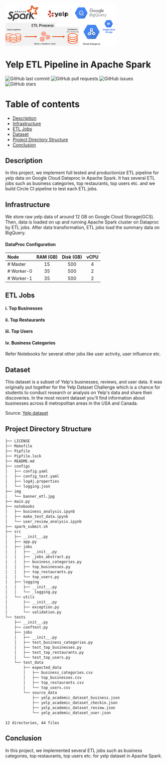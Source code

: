 <!-- Add banner here -->
<img src="img/banner_etl.jpg" width="70%" height="40%">

# Yelp ETL Pipeline in Apache Spark
<!-- Add buttons here -->
![GitHub last commit](https://img.shields.io/github/last-commit/bilalsp/yelp_etl)
![GitHub pull requests](https://img.shields.io/github/issues-pr/bilalsp/yelp_etl)
![GitHub issues](https://img.shields.io/github/issues-raw/bilalsp/yelp_etl)
![GitHub stars](https://img.shields.io/github/stars/bilalsp/yelp_etl)

<!-- Describe your project in brief -->

# Table of contents
- [Description](#Description)
- [Infrastructure](#Infrastructure)
- [ETL Jobs](#ETL-Jobs)
- [Dataset](#Dataset)
- [Project Directory Structure](#Project-Directory-Structure)
- [Conclusion](#Conclusion)

## Description
In this project, we implement full tested and productionize ETL pipeline for 
yelp data on Google Cloud Dataproc in Apache Spark. It has several ETL jobs 
such as business categories, top restaurants, top users etc. and we build 
Circle CI pipeline to test each ETL jobs. 

## Infrastructure
We store raw yelp data of around 12 GB on Google Cloud Storage(GCS). Then, data is loaded on up and 
running Apache Spark cluster on Dataproc by ETL jobs. After data transformation, ETL jobs load the 
summary data on BigQuery.

#### **DataProc Configuration**

| Node          | RAM (GB) | Disk (GB) | vCPU     | 
| :------------ | :------: | :-------: | :------: | 
| # Master      | 15       | 500       | 4        | 
| # Worker-0    | 35       | 500       | 2        | 
| # Worker-1    | 35       | 500       | 2        |     


## ETL Jobs

#### i. Top Businesses
#### ii. Top Restaurants
#### iii. Top Users
#### iv. Business Categories

Refer Notebooks for several other jobs like user activity, user influence etc.


## Dataset
This dataset is a subset of Yelp's businesses, reviews, and user data. It was originally put together for the Yelp Dataset Challenge which is a chance for students to conduct research or analysis on Yelp's data and share their discoveries. In the most recent dataset you'll find information about businesses across 8 metropolitan areas in the USA and Canada.

Source: [Yelp dataset](https://www.yelp.com/dataset)

## Project Directory Structure

```
├── LICENSE
├── Makefile
├── Pipfile
├── Pipfile.lock
├── README.md
├── configs
│   ├── config.yaml
│   ├── config_test.yaml
│   ├── log4j.properties
│   └── logging.json
├── img
│   └── banner_etl.jpg
├── main.py
├── notebooks
│   ├── business_analysis.ipynb
│   ├── make_test_data.ipynb
│   └── user_review_analysis.ipynb
├── spark_submit.sh
├── src
│   ├── __init__.py
│   ├── app.py
│   ├── jobs
│   │   ├── __init__.py
│   │   ├── _jobs_abstract.py
│   │   ├── business_categories.py
│   │   ├── top_businesses.py
│   │   ├── top_restaurants.py
│   │   └── top_users.py
│   ├── logging
│   │   ├── __init__.py
│   │   └── _logging.py
│   └── utils
│       ├── __init__.py
│       ├── exception.py
│       └── validation.py
└── tests
    ├── __init__.py
    ├── conftest.py
    ├── jobs
    │   ├── __init__.py
    │   ├── test_business_categories.py
    │   ├── test_top_businesses.py
    │   ├── test_top_restaurants.py
    │   └── test_top_users.py
    └── test_data
        ├── expected_data
        │   ├── business_categories.csv
        │   ├── top_businesses.csv
        │   ├── top_restaurants.csv
        │   └── top_users.csv
        └── source_data
            ├── yelp_academic_dataset_business.json
            ├── yelp_academic_dataset_checkin.json
            ├── yelp_academic_dataset_review.json
            └── yelp_academic_dataset_user.json

12 directories, 44 files
```

## Conclusion
In this project, we implemented several ETL jobs such as business categories, top restaurants, 
top users etc. for yelp dataset in Apache Spark.

